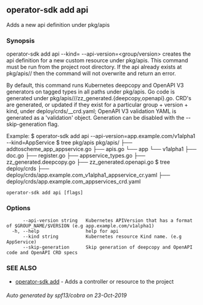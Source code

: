 ## operator-sdk add api

Adds a new api definition under pkg/apis

### Synopsis

operator-sdk add api --kind=<kind> --api-version=<group/version> creates the
api definition for a new custom resource under pkg/apis. This command must be
run from the project root directory. If the api already exists at
pkg/apis/<group>/<version> then the command will not overwrite and return an
error.

By default, this command runs Kubernetes deepcopy and OpenAPI V3 generators on
tagged types in all paths under pkg/apis. Go code is generated under
pkg/apis/<group>/<version>/zz_generated.{deepcopy,openapi}.go. CRD's are
generated, or updated if they exist for a particular group + version + kind,
under deploy/crds/<full group>_<resource>_crd.yaml; OpenAPI V3 validation YAML
is generated as a 'validation' object. Generation can be disabled with the
--skip-generation flag.

Example:
	$ operator-sdk add api --api-version=app.example.com/v1alpha1 --kind=AppService
	$ tree pkg/apis
	pkg/apis/
	├── addtoscheme_app_appservice.go
	├── apis.go
	└── app
		└── v1alpha1
			├── doc.go
			├── register.go
			├── appservice_types.go
			├── zz_generated.deepcopy.go
			├── zz_generated.openapi.go
	$ tree deploy/crds
	├── deploy/crds/app.example.com_v1alpha1_appservice_cr.yaml
	├── deploy/crds/app.example.com_appservices_crd.yaml


```
operator-sdk add api [flags]
```

### Options

```
      --api-version string   Kubernetes APIVersion that has a format of $GROUP_NAME/$VERSION (e.g app.example.com/v1alpha1)
  -h, --help                 help for api
      --kind string          Kubernetes resource Kind name. (e.g AppService)
      --skip-generation      Skip generation of deepcopy and OpenAPI code and OpenAPI CRD specs
```

### SEE ALSO

* [operator-sdk add](operator-sdk_add.md)	 - Adds a controller or resource to the project

###### Auto generated by spf13/cobra on 23-Oct-2019
